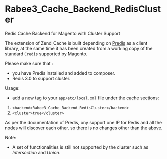 # Rabee3_Cache_Backend_RedisCluster
Redis Cache Backend for Magento with Cluster Support

The extension of Zend_Cache is built depending on [Predis](https://github.com/nrk/predis) as a client library, at the same time it has been created from a working copy of the standard `Credis` supported by Magento.

Please make sure that :
- you have Predis installed and added to composer.
- Redis 3.0 to support cluster.

Usage:
- add a new tag to your `app/etc/local.xml` file under the cache sections:
1. `<backend>Rabee3_Cache_Backend_RedisCluster</backend>`
2. `<cluster>true</cluster>`

As per the documentation of Predis, ony support one IP for Redis and all the nodes will discover each other. so there is no changes other than the above.

Note:
- A set of functionalities is still not supported by the cluster such as *Intersection* and *Union*.
